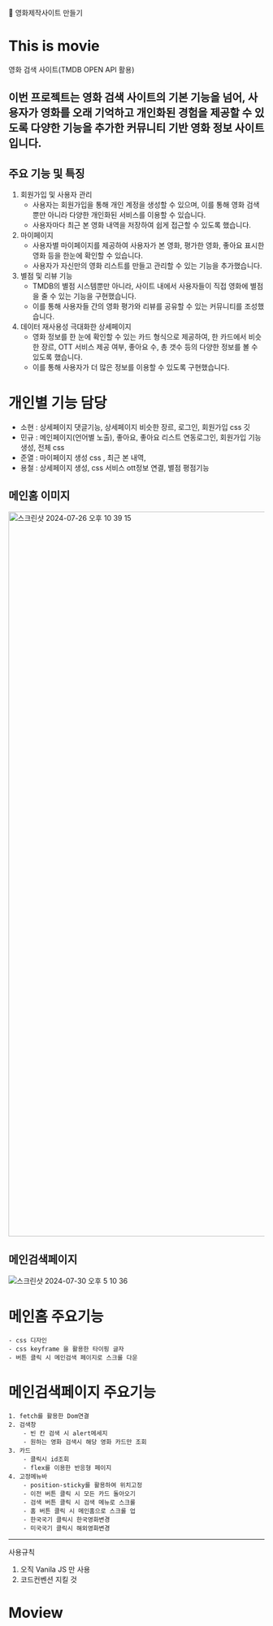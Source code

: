 🌟 영화제작사이트 만들기

# This is movie

영화 검색 사이트(TMDB OPEN API 활용)

## 이번 프로젝트는 영화 검색 사이트의 기본 기능을 넘어, 사용자가 영화를 오래 기억하고 개인화된 경험을 제공할 수 있도록 다양한 기능을 추가한 커뮤니티 기반 영화 정보 사이트입니다.

## 주요 기능 및 특징
1. 회원가입 및 사용자 관리
    * 사용자는 회원가입을 통해 개인 계정을 생성할 수 있으며, 이를 통해 영화 검색뿐만 아니라 다양한 개인화된 서비스를 이용할 수 있습니다.
    * 사용자마다 최근 본 영화 내역을 저장하여 쉽게 접근할 수 있도록 했습니다.
2. 마이페이지
    * 사용자별 마이페이지를 제공하여 사용자가 본 영화, 평가한 영화, 좋아요 표시한 영화 등을 한눈에 확인할 수 있습니다.
    * 사용자가 자신만의 영화 리스트를 만들고 관리할 수 있는 기능을 추가했습니다.
3. 별점 및 리뷰 기능
    * TMDB의 별점 시스템뿐만 아니라, 사이트 내에서 사용자들이 직접 영화에 별점을 줄 수 있는 기능을 구현했습니다.
    * 이를 통해 사용자들 간의 영화 평가와 리뷰를 공유할 수 있는 커뮤니티를 조성했습니다.
4. 데이터 재사용성 극대화한 상세페이지
    * 영화 정보를 한 눈에 확인할 수 있는 카드 형식으로 제공하여, 한 카드에서 비슷한 장르, OTT 서비스 제공 여부, 좋아요 수, 총 갯수 등의 다양한 정보를 볼 수 있도록 했습니다.
    * 이를 통해 사용자가 더 많은 정보를 이용할 수 있도록 구현했습니다.

# 개인별 기능 담당
- 소현 : 상세페이지 댓글기능, 상세페이지 비슷한 장르,  로그인, 회원가입 css 깃
- 민규 : 메인페이지(언어별 노출), 좋아요, 좋아요 리스트 연동로그인, 회원가입 기능생성, 전체 css
- 준열 :  마이페이지 생성 css , 최근 본 내역, 
- 용철 :  상세페이지 생성, css 서비스 ott정보 연결, 별점 평점기능
## 메인홈 이미지

<img width="1427" alt="스크린샷 2024-07-26 오후 10 39 15" src="https://github.com/user-attachments/assets/f33e1224-0fd3-4564-bdb5-c9564b3e6565">

## 메인검색페이지

![스크린샷 2024-07-30 오후 5 10 36](https://github.com/user-attachments/assets/c34b31c1-1c56-4322-924d-297c0e7738ae)

# 메인홈 주요기능

    - css 디자인
    - css keyframe 을 활용한 타이핑 글자
    - 버튼 클릭 시 메인검색 페이지로 스크롤 다운

# 메인검색페이지 주요기능

    1. fetch를 활용한 Dom연결
    2. 검색창
        - 빈 칸 검색 시 alert메세지
        - 원하는 영화 검색시 해당 영화 카드만 조회
    3. 카드
        - 클릭시 id조회
        - flex를 이용한 반응형 페이지
    4. 고정메뉴바
        - position-sticky를 활용하여 위치고정
        - 이전 버튼 클릭 시 모든 카드 돌아오기
        - 검색 버튼 클릭 시 검색 메뉴로 스크롤
        - 홈 버튼 클릭 시 메인홈으로 스크롤 업
        - 한국국기 클릭시 한국영화변경
        - 미국국기 클릭시 해외영화변경
    
---

사용규칙

1. 오직 Vanila JS 만 사용
2. 코드컨벤션 지킬 것


# Moview
